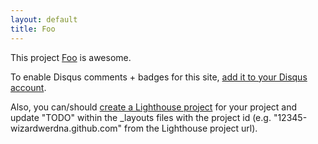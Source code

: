 ```yaml
---
layout: default
title: Foo
---
```


This project <a href="http://github.com/wizardwerdna/wizardwerdna.github.com">Foo</a> is awesome.

To enable Disqus comments + badges for this site, [add it to your Disqus account](http://disqus.com/add/).

Also, you can/should [create a Lighthouse project](http://wizardwerdna.lighthouseapp.com/projects/new) for your project and update "TODO" within the _layouts files with the project id (e.g. "12345-wizardwerdna.github.com" from the Lighthouse project url).